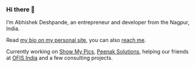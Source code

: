 ### Hi there 👋

I’m Abhishek Deshpande, an entrepreneur and developer from the Nagpur, India.

Read [my bio on my personal site](https://whoisabhi.com/abhishek-deshpande-welcomes-you/), you can also [reach me](https://twitter.com/fitehal).

Currently working on [Show My Pics](https://showmy.pics/), [Peenak Solutions](https://peenak.com), helping our friends at [OFIS India](https://ofisindia.com/) and a few consulting projects.

